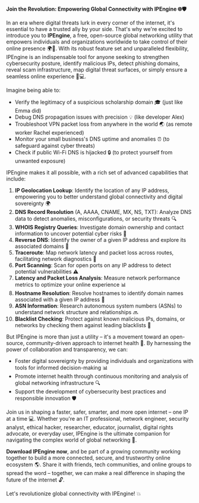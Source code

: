 **Join the Revolution: Empowering Global Connectivity with IPEngine 🌐🛡️**

In an era where digital threats lurk in every corner of the internet, it's essential to have a trusted ally by your side. That's why we're excited to introduce you to **IPEngine**, a free, open-source global networking utility that empowers individuals and organizations worldwide to take control of their online presence 🌍👥. With its robust feature set and unparalleled flexibility, IPEngine is an indispensable tool for anyone seeking to strengthen cybersecurity posture, identify malicious IPs, detect phishing domains, reveal scam infrastructure, map digital threat surfaces, or simply ensure a seamless online experience 🔐💻.

Imagine being able to:

* Verify the legitimacy of a suspicious scholarship domain 🎓 (just like Emma did)
* Debug DNS propagation issues with precision 💡 (like developer Alex)
* Troubleshoot VPN packet loss from anywhere in the world 🌏 (as remote worker Rachel experienced)
* Monitor your small business's DNS uptime and anomalies ⏰ (to safeguard against cyber threats)
* Check if public Wi-Fi DNS is hijacked 🔒 (to protect yourself from unwanted exposure)

IPEngine makes it all possible, with a rich set of advanced capabilities that include:

1. **IP Geolocation Lookup**: Identify the location of any IP address, empowering you to better understand global connectivity and digital sovereignty 🌍
2. **DNS Record Resolution** (A, AAAA, CNAME, MX, NS, TXT): Analyze DNS data to detect anomalies, misconfigurations, or security threats 🔍
3. **WHOIS Registry Queries**: Investigate domain ownership and contact information to uncover potential cyber risks 💼
4. **Reverse DNS**: Identify the owner of a given IP address and explore its associated domains 📡
5. **Traceroute**: Map network latency and packet loss across routes, facilitating network diagnostics 🔴
6. **Port Scanning**: Scan for open ports on any IP address to detect potential vulnerabilities ⚠️
7. **Latency and Packet Loss Analysis**: Measure network performance metrics to optimize your online experience 📊
8. **Hostname Resolution**: Resolve hostnames to identify domain names associated with a given IP address 🔗
9. **ASN Information**: Research autonomous system numbers (ASNs) to understand network structure and relationships 🔜
10. **Blacklist Checking**: Protect against known malicious IPs, domains, or networks by checking them against leading blacklists 🚫

But IPEngine is more than just a utility – it's a movement toward an open-source, community-driven approach to internet health 🌟. By harnessing the power of collaboration and transparency, we can:

* Foster digital sovereignty by providing individuals and organizations with tools for informed decision-making 📊
* Promote internet health through continuous monitoring and analysis of global networking infrastructure 🔍
* Support the development of cybersecurity best practices and responsible innovation 🛡️

Join us in shaping a faster, safer, smarter, and more open internet – one IP at a time 💻. Whether you're an IT professional, network engineer, security analyst, ethical hacker, researcher, educator, journalist, digital rights advocate, or everyday user, IPEngine is the ultimate companion for navigating the complex world of global networking 🔐.

**Download IPEngine now**, and be part of a growing community working together to build a more connected, secure, and trustworthy online ecosystem 🌎. Share it with friends, tech communities, and online groups to spread the word – together, we can make a real difference in shaping the future of the internet 🔓.

Let's revolutionize global connectivity with IPEngine! 💥